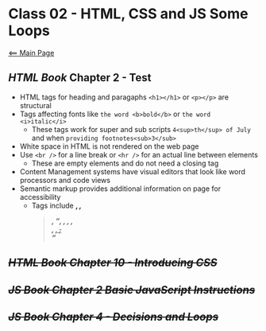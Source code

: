 # Class 02 - HTML, CSS and JS Some Loops
[<== Main Page](../README.md)

## *HTML Book* Chapter 2 - Test
* HTML tags for heading and paragaphs `<h1></h1>` or `<p></p>` are structural
* Tags affecting fonts like `the word <b>bold</b>` or `the word <i>italic</i>`
  * These tags work for super and sub scripts `4<sup>th</sup> of July` and when `providing footnotes<sub>3</sub>` 
* White space in HTML is not rendered on the web page 
* Use `<br />` for a line break or `<hr />` for an actual line between elements
  * These are empty elements and do not need a closing tag
* Content Management systems have visual editors that look like word processors and code views
* Semantic markup provides additional information on page for accessibility
  * Tags include <strong>, <em>, <blockquote>, <q>, <abbr>, <cite>, <dfn>, <address>, <ins>, <del>, <s>  

## *HTML Book* Chapter 10 - Introducing CSS


## *JS Book* Chapter 2 Basic JavaScript Instructions 


## *JS Book* Chapter 4 - Decisions and Loops

